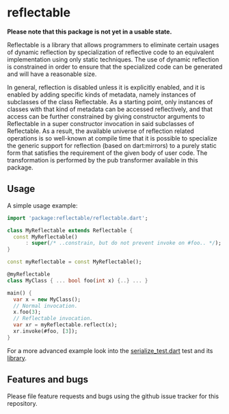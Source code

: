 # reflectable

**Please note that this package is not yet in a usable state.**

Reflectable is a library that allows programmers to eliminate certain
usages of dynamic reflection by specialization of reflective code to
an equivalent implementation using only static techniques.  The use of
dynamic reflection is constrained in order to ensure that the
specialized code can be generated and will have a reasonable size.

In general, reflection is disabled unless it is explicitly enabled, and
it is enabled by adding specific kinds of metadata, namely instances
of subclasses of the class Reflectable.  As a starting point, only
instances of classes with that kind of metadata can be accessed
reflectively, and that access can be further constrained by giving
constructor arguments to Reflectable in a super constructor invocation
in said subclasses of Reflectable.  As a result, the available universe
of reflection related operations is so well-known at compile time that
it is possible to specialize the generic support for reflection (based
on dart:mirrors) to a purely static form that satisfies the requirement
of the given body of user code.  The transformation is performed by the
pub transformer available in this package.

## Usage

A simple usage example:

```dart
import 'package:reflectable/reflectable.dart';

class MyReflectable extends Reflectable {
  const MyReflectable()
      : super(/* ..constrain, but do not prevent invoke on #foo.. */);
}

const myReflectable = const MyReflectable();

@myReflectable
class MyClass { ... bool foo(int x) {..} ... }

main() {
  var x = new MyClass();
  // Normal invocation.
  x.foo(3);
  // Reflectable invocation.
  var xr = myReflectable.reflect(x);
  xr.invoke(#foo, [3]);
}
```

For a more advanced example look into the
[serialize_test.dart](../test_reflectable/test/serialize_test.dart) test
and its [library](../test_reflectable/lib/serialize.dart).

## Features and bugs

Please file feature requests and bugs using the github issue tracker
for this repository.
